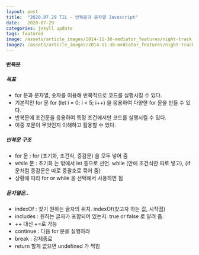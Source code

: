 ```yaml
---
layout: post
title:  "2020.07.29 TIL - 반복문과 문자열 Javascript"
date:   2020-07-29
categories: jekyll update
tags: featured
image: /assets/article_images/2014-11-30-mediator_features/night-track.JPG
image2: /assets/article_images/2014-11-30-mediator_features/night-track-mobile.JPG
---
```

#### 반복문
##### 목표
- for 문과 문자열, 숫자를 이용해 반복적으로 코드를 실행시킬 수 있다.
- 기본적인 for 문 for (let i = 0; i < 5; i++) 을 응용하여 다양한 for 문을 만들 수 있다.
- 반복문에 조건문을 응용하여 특정 조건에서만 코드를 실행시킬 수 있다.
- 이중 포문이 무엇인지 이해하고 활용할 수 있다.

##### 반복문 구조
- for 문 : for (초기화, 조건식, 증감문) 을 모두 넣어 줌
- while 문 : 초기화 는 밖에서 let 등으로 선언.
while (안에 조건식만 따로 넣고),
{if 문처럼 증감문은 따로 중괄호로 묶어 줌}
- 상황에 따라 for or while 을 선택해서 사용하면 됨

##### 문자열은..
- indexOf : 찾기 원하는 글자의 위치.
indexOf(찾고자 하는 값, 시작점)
- includes : 원하는 글자가 포함되어 있는지. true or false 로 알려 줌.
- ++ 대신 +=로 가능
- continue : 다음 for 문을 실행하라
- break : 강제종료
- return 할게 없으면 undefined 가 찍힘